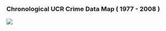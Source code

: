 ### Chronological UCR Crime Data Map ( 1977 - 2008 )

<img src="https://raw.github.com/maliabadi/ucr-map/master/ucr/map/static/demo.png"></img>
